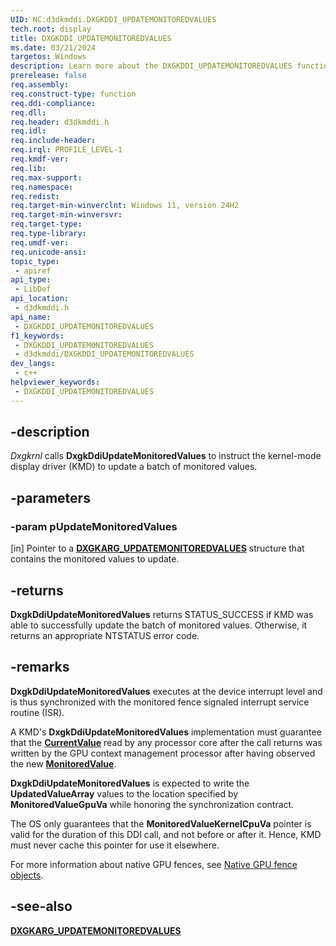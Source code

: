 ```yaml
---
UID: NC:d3dkmddi.DXGKDDI_UPDATEMONITOREDVALUES
tech.root: display
title: DXGKDDI_UPDATEMONITOREDVALUES
ms.date: 03/21/2024
targetos: Windows
description: Learn more about the DXGKDDI_UPDATEMONITOREDVALUES function.
prerelease: false
req.assembly: 
req.construct-type: function
req.ddi-compliance: 
req.dll: 
req.header: d3dkmddi.h
req.idl: 
req.include-header: 
req.irql: PROFILE_LEVEL-1
req.kmdf-ver: 
req.lib: 
req.max-support: 
req.namespace: 
req.redist: 
req.target-min-winverclnt: Windows 11, version 24H2
req.target-min-winversvr: 
req.target-type: 
req.type-library: 
req.umdf-ver: 
req.unicode-ansi: 
topic_type:
 - apiref
api_type:
 - LibDef
api_location:
 - d3dkmddi.h
api_name:
 - DXGKDDI_UPDATEMONITOREDVALUES
f1_keywords:
 - DXGKDDI_UPDATEMONITOREDVALUES
 - d3dkmddi/DXGKDDI_UPDATEMONITOREDVALUES
dev_langs:
 - c++
helpviewer_keywords:
 - DXGKDDI_UPDATEMONITOREDVALUES
---
```


## -description

*Dxgkrnl* calls **DxgkDdiUpdateMonitoredValues** to instruct the kernel-mode display driver (KMD) to update a batch of monitored values.

## -parameters

### -param pUpdateMonitoredValues

[in] Pointer to a [**DXGKARG_UPDATEMONITOREDVALUES**](ns-d3dkmddi-dxgkarg_updatemonitoredvalues.md) structure that contains the monitored values to update.

## -returns

**DxgkDdiUpdateMonitoredValues** returns STATUS_SUCCESS if KMD was able to successfully update the batch of monitored values. Otherwise, it returns an appropriate NTSTATUS error code.

## -remarks

**DxgkDdiUpdateMonitoredValues** executes at the device interrupt level and is thus synchronized with the monitored fence signaled interrupt service routine (ISR).

A KMD's **DxgkDdiUpdateMonitoredValues** implementation must guarantee that the [**CurrentValue**](/windows-hardware/drivers/display/native-gpu-fence-objects) read by any processor core after the call returns was written by the GPU context management processor after having observed the new [**MonitoredValue**](/windows-hardware/drivers/display/native-gpu-fence-objects).

**DxgkDdiUpdateMonitoredValues** is expected to write the **UpdatedValueArray** values to the location specified by **MonitoredValueGpuVa** while honoring the synchronization contract.

The OS only guarantees that the **MonitoredValueKernelCpuVa** pointer is valid for the duration of this DDI call, and not before or after it. Hence, KMD must never cache this pointer for use it elsewhere.

For more information about native GPU fences, see [Native GPU fence objects](/windows-hardware/drivers/display/native-gpu-fence-objects).

## -see-also

[**DXGKARG_UPDATEMONITOREDVALUES**](ns-d3dkmddi-dxgkarg_updatemonitoredvalues.md)
